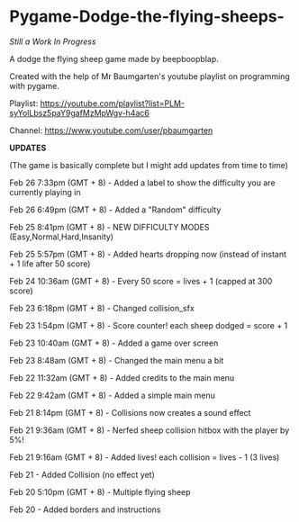 # Pygame-Dodge-the-flying-sheeps-

*Still a Work In Progress*

A dodge the flying sheep game made by beepboopblap.

Created with the help of Mr Baumgarten's youtube playlist on programming with pygame.

Playlist: https://youtube.com/playlist?list=PLM-syYolLbsz5paY9gafMzMpWgv-h4ac6

Channel: https://www.youtube.com/user/pbaumgarten

****UPDATES****

(The game is basically complete but I might add updates from time to time)

Feb 26 7:33pm (GMT + 8) - Added a label to show the difficulty you are currently playing in

Feb 26 6:49pm (GMT + 8) - Added a "Random" difficulty

Feb 25 8:41pm (GMT + 8) - NEW DIFFICULTY MODES (Easy,Normal,Hard,Insanity)

Feb 25 5:57pm (GMT + 8) - Added hearts dropping now (instead of instant + 1 life after 50 score)

Feb 24 10:36am (GMT + 8) - Every 50 score = lives + 1 (capped at 300 score)

Feb 23 6:18pm (GMT + 8) - Changed collision_sfx

Feb 23 1:54pm (GMT + 8) - Score counter! each sheep dodged = score + 1

Feb 23 10:40am (GMT + 8) - Added a game over screen

Feb 23 8:48am (GMT + 8) - Changed the main menu a bit

Feb 22 11:32am (GMT + 8) - Added credits to the main menu

Feb 22 9:42am (GMT + 8) - Added a simple main menu

Feb 21 8:14pm (GMT + 8) - Collisions now creates a sound effect

Feb 21 9:36am (GMT + 8) - Nerfed sheep collision hitbox with the player by 5%!

Feb 21 9:16am (GMT + 8) - Added lives! each collision = lives - 1 (3 lives)

Feb 21 - Added Collision (no effect yet)

Feb 20 5:10pm (GMT + 8) - Multiple flying sheep

Feb 20 - Added borders and instructions
